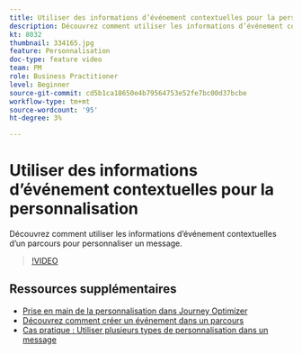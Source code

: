 ```yaml
---
title: Utiliser des informations d’événement contextuelles pour la personnalisation
description: Découvrez comment utiliser les informations d’événement contextuelles d’un parcours pour personnaliser un message.
kt: 8032
thumbnail: 334165.jpg
feature: Personnalisation
doc-type: feature video
team: PM
role: Business Practitioner
level: Beginner
source-git-commit: cd5b1ca18650e4b79564753e52fe7bc00d37bcbe
workflow-type: tm+mt
source-wordcount: '95'
ht-degree: 3%

---
```



# Utiliser des informations d’événement contextuelles pour la personnalisation

Découvrez comment utiliser les informations d’événement contextuelles d’un parcours pour personnaliser un message.

>[!VIDEO](https://video.tv.adobe.com/v/334165?quality=12)

## Ressources supplémentaires

* [Prise en main de la personnalisation dans Journey Optimizer](https://experienceleague.adobe.com/docs/journey-optimizer/using/create-messages/personalization/personalize.html)
* [Découvrez comment créer un événement dans un parcours](https://experienceleague.adobe.com/docs/journey-optimizer/using/get-started/configure-journeys/events-journeys/unitary-events/about-creating.html)
* [Cas pratique : Utiliser plusieurs types de personnalisation dans un message](https://experienceleague.adobe.com/docs/journey-optimizer/using/create-messages/personalization/personalization-use-case.html)
